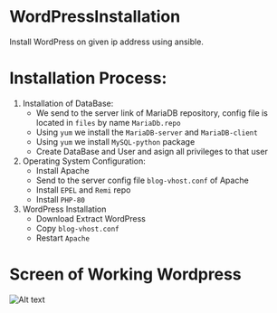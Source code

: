 # WordPressInstallation

Install WordPress on given ip address using ansible.

# Installation Process:
1. Installation of DataBase:
    - We send to the server link of MariaDB repository, config file is located in `files` by name `MariaDb.repo`
    - Using `yum` we install the `MariaDB-server` and `MariaDB-client`
    - Using `yum` we install `MySQL-python` package
    - Create DataBase and User and asign all privileges to that user
2. Operating System Configuration:
    - Install Apache
    - Send to the server config file `blog-vhost.conf` of Apache
    - Install `EPEL` and `Remi` repo 
    - Install `PHP-80`
3. WordPress Installation
    - Download Extract WordPress
    - Copy `blog-vhost.conf`
    - Restart `Apache`

# Screen of Working Wordpress
![Alt text](application.jpg)
